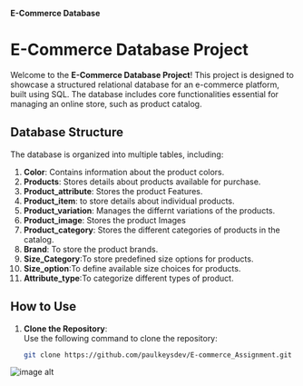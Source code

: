   **E-Commerce Database**
  # E-Commerce Database Project

Welcome to the **E-Commerce Database Project**! This project is designed to showcase a structured relational database for an e-commerce platform, built using SQL. The database includes core functionalities essential for managing an online store, such as product catalog.


## Database Structure
The database is organized into multiple tables, including:
1. **Color**: Contains information about the product colors.
2. **Products**: Stores details about products available for purchase.
3. **Product_attribute**: Stores the product Features.
4. **Product_item**: to store details about individual products.
5. **Product_variation**: Manages the differnt variations of the products.
6. **Product_image**: Stores the product Images
7. **Product_category**: Stores the different categories of products in the catalog.
8. **Brand**:  To store the product brands.
9. **Size_Category**:To store predefined size options for products.
10. **Size_option**:To define available size choices for products.
11. **Attribute_type**:To categorize different types of product.


## How to Use
1. **Clone the Repository**:  
   Use the following command to clone the repository:
   ```bash
   git clone https://github.com/paulkeysdev/E-commerce_Assignment.git

 ![image alt](https://github.com/paulkeysdev/E-commerce_Assignment/blob/ce6ac4803b1bb055b34d5685d53321522a26163b/ERD%20DIagram/Drawio.png)



